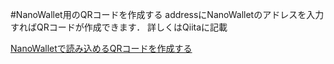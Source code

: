 #NanoWallet用のQRコードを作成する
addressにNanoWalletのアドレスを入力すればQRコードが作成できます．
詳しくはQiitaに記載

[NanoWalletで読み込めるQRコードを作成する](https://qiita.com/miya839/items/8a77a0368d2c21eebcc2 "NanoWalletで読み込めるQRコードを作成する")
